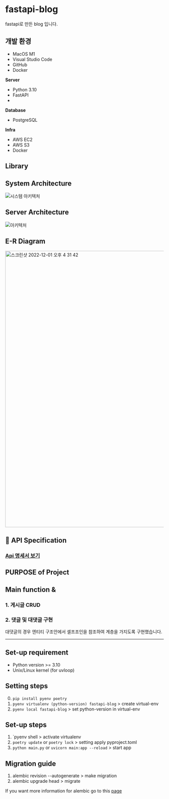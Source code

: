 # fastapi-blog
fastapi로 만든 blog 입니다.





## 개발 환경

- MacOS M1
- Visual Studio Code
- GitHub
- Docker

**Server**
- Python 3.10
- FastAPI
- 

**Database**
- PostgreSQL

**Infra**
- AWS EC2
- AWS S3
- Docker


**Library**
- 

## System Architecture
![시스템 아키텍처]()


## Server Architecture
![아키텍처]()


## E-R Diagram
<img width="875" alt="스크린샷 2022-12-01 오후 4 31 42" src="https://user-images.githubusercontent.com/51039577/222684900-b9613635-aacd-4905-83bb-5a4586b4c2d8.png">


## 📑 API Specification
### [Api 명세서 보기](https://sprinkle-piccolo-9fc.notion.site/API-Specification-c49db5e76866417ba4ed7a8bbbc50fa3)

## PURPOSE of Project



## Main function & 
### 1. 게시글 CRUD



### 2. 댓글 및 대댓글 구현
대댓글의 경우 엔티티 구조안에서 셀프조인을 참조하여 계층을 가지도록 구현했습니다.
















---

## Set-up requirement

- Python version >= 3.10
- Unix/Linux kernel (for uvloop)

## Setting steps

0. `pip install pyenv poetry`
1. `pyenv virtualenv (python-version) fastapi-blog` > create virtual-env
3. `pyenv local fastapi-blog` > set python-version in virtual-env

## Set-up steps

1. `pyenv shell > activate virtualenv
2. `poetry update` or `poetry lock` > setting apply pyproject.toml
3. `python main.py` or `uvicorn main:app --reload` > start app

## Migration guide
1. alembic revision --autogenerate > make migration
2. alembic upgrade head > migrate

If you want more information  for alembic go to this [page](https://alembic.sqlalchemy.org/en/latest/)
